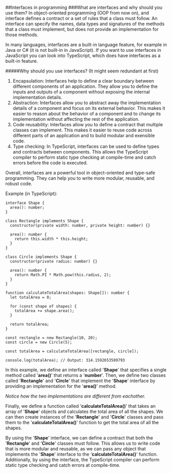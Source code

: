 ##Interfaces in programming
###What are interfaces and why should you use them?
In object-oriented programming (OOP from now on), and interface defines a contract or a set of rules that a class must follow. An interface can specify the names, data types and signatures of the methods that a class must implement, but does not provide an implementation for those methods.

In many languages, interfaces are a built-in language feature, for example in Java or C# (it is not built-in in JavaScript). If you want to use interfaces in JavaScript you can look into TypeScript, which does have interfaces as a built-in feature.

#####Why should you use interfaces? (It might seem redundant at first)

1. Encapsulation: Interfaces help to define a clear boundary between different components of an application. They allow you to define the inputs and outputs of a component without exposing the internal implementation details.
2. Abstraction: Interfaces allow you to abstract away the implementation details of a component and focus on its external behavior. This makes it easier to reason about the behavior of a component and to change its implementation without affecting the rest of the application.
3. Code reusability: Interfaces allow you to define a contract that multiple classes can implement. This makes it easier to reuse code across different parts of an application and to build modular and exensible code.
4. Type checking: In TypeScript, interfaces can be used to define types and contracts between components. This allows the TypeScript compiler to perform static type checking at compile-time and catch errors before the code is executed.

Overall, interfaces are a powerful tool in object-oriented and type-safe programming. They can help you to write more modular, reusable, and robust code.

Example (in TypeScript):

```
interface Shape {
  area(): number;
}

class Rectangle implements Shape {
  constructor(private width: number, private height: number) {}

  area(): number {
    return this.width * this.height;
  }
}

class Circle implements Shape {
  constructor(private radius: number) {}

  area(): number {
    return Math.PI * Math.pow(this.radius, 2);
  }
}

function calculateTotalArea(shapes: Shape[]): number {
  let totalArea = 0;

  for (const shape of shapes) {
    totalArea += shape.area();
  }

  return totalArea;
}

const rectangle = new Rectangle(10, 20);
const circle = new Circle(5);

const totalArea = calculateTotalArea([rectangle, circle]);

console.log(totalArea); // Output: 314.1592653589793

```
In this example, we define an interface called '**Shape**' that specifies a single method called '**area()**' that returns a '**number**'. Then, we define two classes called '**Rectangle**' and '**Circle**' that implement the '**Shape**' interface by providing an implementation for the '**area()**' method.

*Notice how the two implementations are different from eachother.*

Finally, we define a function called '**calculateTotalArea()**' that takes an array of '**Shape**' objects and calculates the total area of all the shapes. We can then create instances of the '**Rectangle**' and '**Circle**' classes and pass them to the '**calculateTotalArea()**' function to get the total area of all the shapes.

By using the '**Shape**' interface, we can define a contract that both the '**Rectangle**' and '**Circle**' classes must follow. This allows us to write code that is more modular and reusable, as we can pass any object that implements the '**Shape**' interface to the '**calculateTotalArea()**' function. Additionally, by using the interface, the TypeScript compiler can perform static type checking and catch errors at compile-time.